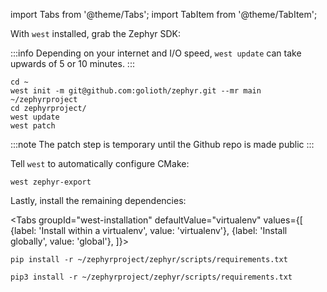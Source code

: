 import Tabs from '@theme/Tabs';
import TabItem from '@theme/TabItem';

With `west` installed, grab the Zephyr SDK:

:::info
Depending on your internet and I/O speed, `west update` can take upwards of 5 or 10 minutes.
:::

```
cd ~
west init -m git@github.com:golioth/zephyr.git --mr main ~/zephyrproject
cd zephyrproject/
west update
west patch
```

:::note
The patch step is temporary until the Github repo is made public
:::

Tell `west` to automatically configure CMake:

```
west zephyr-export
```

Lastly, install the remaining dependencies:

<Tabs
groupId="west-installation"
defaultValue="virtualenv"
values={[
{label: 'Install within a virtualenv', value: 'virtualenv'},
{label: 'Install globally', value: 'global'},
]}>
<TabItem value="virtualenv">

```
pip install -r ~/zephyrproject/zephyr/scripts/requirements.txt
```

</TabItem>
<TabItem value="global">

```
pip3 install -r ~/zephyrproject/zephyr/scripts/requirements.txt
```

</TabItem>
</Tabs>
